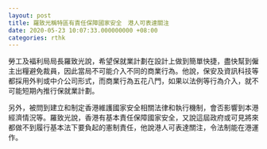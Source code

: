 ```yaml
---
layout: post
title: 羅致光稱特區有責任保障國家安全　港人可表達關注
date: 2020-05-23 10:07:33.000000000 +08:00
categories: rthk
---
```


勞工及褔利局局長羅致光說，希望保就業計劃在設計上做到簡單快捷，盡快幫到僱主出糧避免裁員，因此當局不可能介入不同的商業行為。他說，保安及資訊科技等都採用外判或中介公司形式，而商業行為五花八門，如果以法例等行為介入，就不可能短期內推行保就業計劃。

另外，被問到建立和制定香港維護國家安全相關法律和執行機制，會否影響到本港經濟情況等。羅致光說，香港有基本責任保障國家安全，又說這屆政府或可見將來都做不到履行基本法下要負起的憲制責任，他說港人可表達關注，令法制能在港運作。
